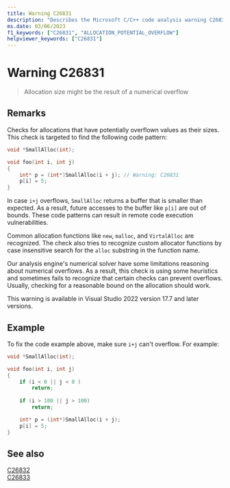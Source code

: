 ```yaml
---
title: Warning C26831
description: "Describes the Microsoft C/C++ code analysis warning C26831, its causes, and how to address it."
ms.date: 03/06/2023
f1_keywords: ["C26831", "ALLOCATION_POTENTIAL_OVERFLOW"]
helpviewer_keywords: ["C26831"]
---
```

# Warning C26831

> Allocation size might be the result of a numerical overflow

## Remarks

Checks for allocations that have potentially overflown values as their sizes. This check is targeted to find the following code pattern:

```cpp
void *SmallAlloc(int);

void foo(int i, int j)
{
    int* p = (int*)SmallAlloc(i + j); // Warning: C26831
    p[i] = 5;
}
```

In case `i+j` overflows, `SmallAlloc` returns a buffer that is smaller than expected. As a result, future accesses to the buffer like `p[i]` are out of bounds. These code patterns can result in remote code execution vulnerabilities.

Common allocation functions like `new`, `malloc`, and `VirtalAlloc` are recognized. The check also tries to recognize custom allocator functions by case insensitive search for the `alloc` substring in the function name.

Our analysis engine's numerical solver have some limitations reasoning about numerical overflows. As a result, this check is using some heuristics and sometimes fails to recognize that certain checks can prevent overflows.
Usually, checking for a reasonable bound on the allocation should work. 

This warning is available in Visual Studio 2022 version 17.7 and later versions.

## Example

To fix the code example above, make sure `i+j` can't overflow. For example:

```cpp
void *SmallAlloc(int);

void foo(int i, int j)
{
    if (i < 0 || j < 0 )
        return;
    
    if (i > 100 || j > 100)
        return;

    int* p = (int*)SmallAlloc(i + j);
    p[i] = 5;
}
```

## See also

[C26832](c26832.md)\
[C26833](c26833.md)